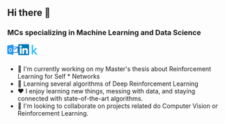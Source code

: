## Hi there 👋

### MCs specializing in Machine Learning and Data Science


<a href="mailto:aviveiros2012@gmail.com">
  <img align="left" alt="Guilherme email" width="25px" src="https://raw.githubusercontent.com/FallenFoil/FallenFoil/master/assets/hotmail.svg" />
</a>
<a href="https://www.linkedin.com/in/guilherme-viveiros-28985418b/">
  <img align="left" alt="Guilherme LinkedIn" width="25px" src="https://raw.githubusercontent.com/FallenFoil/FallenFoil/master/assets/linkedin.svg" />
</a>
<a href="https://www.kaggle.com/guilhermeviveiros/">
  <img align="left" alt="Guilherme Kaggle" width="25px" src="https://github.com/GuilhermeViveiros/GuilhermeViveiros/blob/master/k.png" />
</a>

<br />
<br />

- 🔭 I'm currently working on my Master's thesis about Reinforcement Learning for Self * Networks
- 🌱 Learning several algorithms of Deep Reinforcement Learning
- ❤️ I enjoy learning new things, messing with data, and staying connected with state-of-the-art algorithms.
- 👯 I'm looking to collaborate on projects related do Computer Vision or Reinforcement Learning.

<!--

Here are some ideas to get you started:

- 🔭 I’m currently doing my disseration on 

- 🌱 I’m always learning new Machine Learning techniques

- 👯 I’m looking to collaborate on ...

- 🤔 I’m looking for help with ...

- 😄 Pronouns: ...
- ⚡ Fun fact: ...

-->


